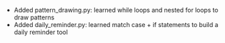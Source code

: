- Added pattern_drawing.py: learned while loops and nested for loops to draw patterns
- Added daily_reminder.py: learned match case + if statements to build a daily reminder tool
